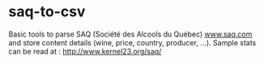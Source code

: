 # saq-to-csv

Basic tools to parse SAQ (Société des Alcools du Québec) www.saq.com and store content details (wine, price, country, producer, ...). Sample stats can be read at : http://www.kernel23.org/saq/
